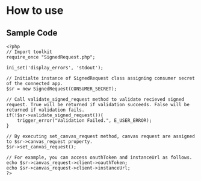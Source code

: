 How to use 
================================

Sample Code
------------------------------------------------------------------------------------------------------
    <?php
    // Import toolkit
    require_once "SignedRequest.php";
    
    ini_set('display_errors', 'stdout');
    
    // Initialte instance of SignedRequest class assigning consumer secret of the connected app.
    $sr = new SignedRequest(CONSUMER_SECRET);
    
    // Call validate_signed_request method to validate recieved signed request. True will be returned if validation succeeds. False will be returned if validation fails.
    if(!$sr->validate_signed_request()){
        trigger_error("Validation Failed.", E_USER_ERROR);
    }
    
    // By executing set_canvas_request method, canvas request are assigned to $sr->canvas_request property.
    $sr->set_canvas_request();
    
    // For example, you can access oauthToken and instanceUrl as follows.
    echo $sr->canvas_request->client->oauthToken;
    echo $sr->canvas_request->client->instanceUrl;
    ?>
